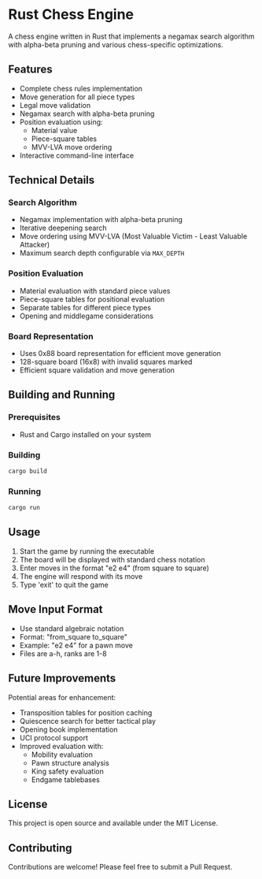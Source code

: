 # Rust Chess Engine

A chess engine written in Rust that implements a negamax search algorithm with alpha-beta pruning and various chess-specific optimizations.

## Features

- Complete chess rules implementation
- Move generation for all piece types
- Legal move validation
- Negamax search with alpha-beta pruning
- Position evaluation using:
  - Material value
  - Piece-square tables
  - MVV-LVA move ordering
- Interactive command-line interface

## Technical Details

### Search Algorithm
- Negamax implementation with alpha-beta pruning
- Iterative deepening search
- Move ordering using MVV-LVA (Most Valuable Victim - Least Valuable Attacker)
- Maximum search depth configurable via `MAX_DEPTH`

### Position Evaluation
- Material evaluation with standard piece values
- Piece-square tables for positional evaluation
- Separate tables for different piece types
- Opening and middlegame considerations

### Board Representation
- Uses 0x88 board representation for efficient move generation
- 128-square board (16x8) with invalid squares marked
- Efficient square validation and move generation

## Building and Running

### Prerequisites
- Rust and Cargo installed on your system

### Building
```bash
cargo build
```

### Running
```bash
cargo run
```

## Usage

1. Start the game by running the executable
2. The board will be displayed with standard chess notation
3. Enter moves in the format "e2 e4" (from square to square)
4. The engine will respond with its move
5. Type 'exit' to quit the game

## Move Input Format
- Use standard algebraic notation
- Format: "from_square to_square"
- Example: "e2 e4" for a pawn move
- Files are a-h, ranks are 1-8

## Future Improvements

Potential areas for enhancement:
- Transposition tables for position caching
- Quiescence search for better tactical play
- Opening book implementation
- UCI protocol support
- Improved evaluation with:
  - Mobility evaluation
  - Pawn structure analysis
  - King safety evaluation
  - Endgame tablebases

## License

This project is open source and available under the MIT License.

## Contributing

Contributions are welcome! Please feel free to submit a Pull Request.
